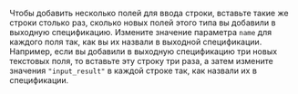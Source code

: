 
Чтобы добавить несколько полей для ввода строки, вставьте такие же строки столько раз, сколько новых полей этого типа вы добавили в выходную спецификацию. Измените значение параметра `name` для каждого поля так, как вы их назвали в выходной спецификации. Например, если вы добавили в выходную спецификацию три новых текстовых поля, то вставьте эту строку три раза, а затем измените значения `"input_result"` в каждой строке так, как назвали их в спецификации.
